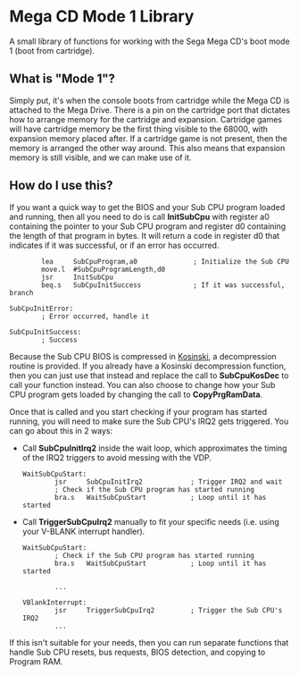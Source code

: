 # Mega CD Mode 1 Library

A small library of functions for working with the Sega Mega CD's boot mode 1 (boot from cartridge).

## What is "Mode 1"?

Simply put, it's when the console boots from cartridge while the Mega CD is attached to the Mega Drive.
There is a pin on the cartridge port that dictates how to arrange memory for the cartridge and expansion.
Cartridge games will have cartridge memory be the first thing visible to the 68000, with expansion memory
placed after. If a cartridge game is not present, then the memory is arranged the other way around. This
also means that expansion memory is still visible, and we can make use of it.

## How do I use this?

If you want a quick way to get the BIOS and your Sub CPU program loaded and running, then all you need
to do is call **InitSubCpu** with register a0 containing the pointer to your Sub CPU program and
register d0 containing the length of that program in bytes. It will return a code in register d0 that
indicates if it was successful, or if an error has occurred.

            lea     SubCpuProgram,a0              ; Initialize the Sub CPU
            move.l  #SubCpuProgramLength,d0
            jsr     InitSubCpu
            beq.s   SubCpuInitSuccess             ; If it was successful, branch
        
    SubCpuInitError:
            ; Error occurred, handle it
                
    SubCpuInitSuccess:
            ; Success

Because the Sub CPU BIOS is compressed in [Kosinski](https://segaretro.org/Kosinski_compression), a
decompression routine is provided. If you already have a Kosinski decompression function, then you can
just use that instead and replace the call to **SubCpuKosDec** to call your function instead. You can
also choose to change how your Sub CPU program gets loaded by changing the call to **CopyPrgRamData**.

Once that is called and you start checking if your program has started running, you will
need to make sure the Sub CPU's IRQ2 gets triggered. You can go about this in 2 ways:

* Call **SubCpuInitIrq2** inside the wait loop, which approximates the timing of the IRQ2 triggers
to avoid messing with the VDP.

      WaitSubCpuStart:
              jsr     SubCpuInitIrq2            ; Trigger IRQ2 and wait
              ; Check if the Sub CPU program has started running
              bra.s   WaitSubCpuStart           ; Loop until it has started
* Call **TriggerSubCpuIrq2** manually to fit your specific needs (i.e. using your V-BLANK interrupt handler).

      WaitSubCpuStart:
              ; Check if the Sub CPU program has started running
              bra.s   WaitSubCpuStart           ; Loop until it has started

              ...

      VBlankInterrupt:
              jsr     TriggerSubCpuIrq2         ; Trigger the Sub CPU's IRQ2
              ...

If this isn't suitable for your needs, then you can run separate functions that handle Sub CPU
resets, bus requests, BIOS detection, and copying to Program RAM.
